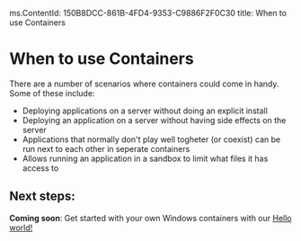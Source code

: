 ms.ContentId: 150B8DCC-861B-4FD4-9353-C9886F2F0C30
title: When to use Containers


# When to use Containers #

There are a number of scenarios where containers could come in handy.  Some of these include:

- Deploying applications on a server without doing an explicit install
- Deploying an application on a server without having side effects on the server
- Applications that normally don't play well togheter (or coexist) can be run next to each other in seperate containers
- Allows running an application in a sandbox to limit what files it has access to


## Next steps: ##
**Coming soon**: Get started with your own Windows containers with our [Hello world!](..\quick_start\hello_world.md)
